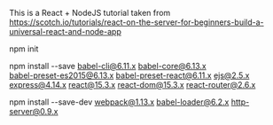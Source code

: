 This is a React + NodeJS tutorial taken from https://scotch.io/tutorials/react-on-the-server-for-beginners-build-a-universal-react-and-node-app

npm init

npm install --save babel-cli@6.11.x babel-core@6.13.x  \
  babel-preset-es2015@6.13.x babel-preset-react@6.11.x ejs@2.5.x \
  express@4.14.x react@15.3.x react-dom@15.3.x react-router@2.6.x

npm install --save-dev webpack@1.13.x babel-loader@6.2.x http-server@0.9.x
